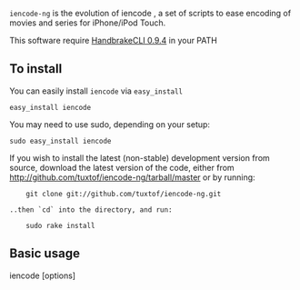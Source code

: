`iencode-ng` is the evolution of iencode , a set of scripts to ease encoding of movies and series for iPhone/iPod Touch.

This software require [HandbrakeCLI 0.9.4][handbrakecli] in your PATH

## To install

You can easily install `iencode` via `easy_install`

    easy_install iencode

You may need to use sudo, depending on your setup:

    sudo easy_install iencode

If you wish to install the latest (non-stable) development version from source, download the latest version of the code, either from <http://github.com/tuxtof/iencode-ng/tarball/master> or by running:

	    git clone git://github.com/tuxtof/iencode-ng.git

	..then `cd` into the directory, and run:

	    sudo rake install

## Basic usage

iencode [options] <path to moviefile>

[handbrakecli]: http://handbrake.fr/downloads.php